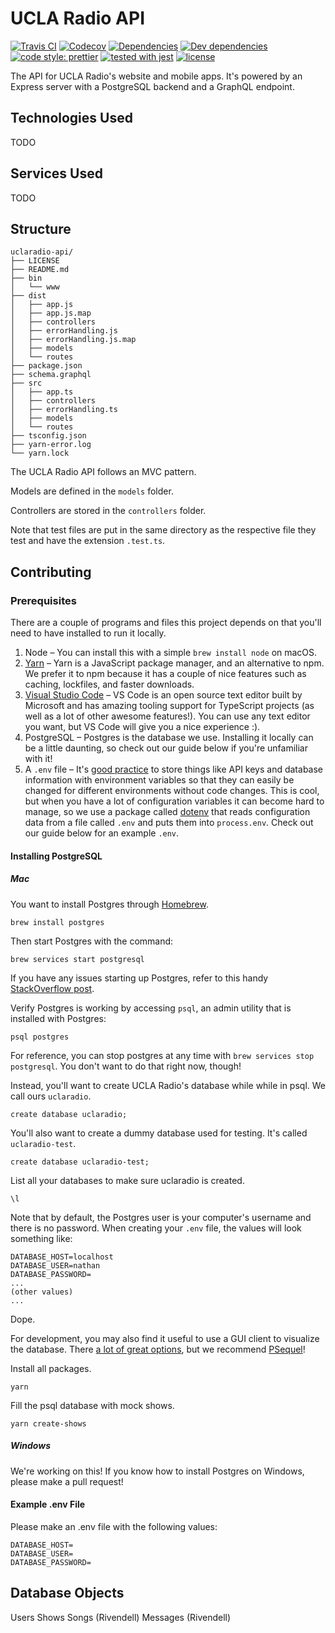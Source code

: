 # UCLA Radio API

[![Travis CI](https://img.shields.io/travis/uclaradio/uclaradio-api.svg?style=flat)](https://travis-ci.org/uclaradio/uclaradio-api)
[![Codecov](https://img.shields.io/codecov/c/github/uclaradio/uclaradio-api.svg)](https://codecov.io/github/uclaradio/uclaradio-api)
[![Dependencies](https://david-dm.org/uclaradio/uclaradio-api/status.svg?style=flat)](https://david-dm.org/uclaradio/uclaradio-api)
[![Dev dependencies](https://david-dm.org/uclaradio/uclaradio-api/dev-status.svg?style=flat)](https://david-dm.org/uclaradio/uclaradio-api?type=dev)
[![code style: prettier](https://img.shields.io/badge/code_style-prettier-ff69b4.svg?style=flat)](https://github.com/prettier/prettier)
[![tested with jest](https://img.shields.io/badge/tested_with-jest-99424f.svg?style=flat)](https://github.com/facebook/jest)
[![license](https://img.shields.io/github/license/uclaradio/uclaradio-api.svg)](/LICENSE)

The API for UCLA Radio's website and mobile apps. It's powered by an Express
server with a PostgreSQL backend and a GraphQL endpoint.

## Technologies Used

TODO

## Services Used

TODO

## Structure

```
uclaradio-api/
├── LICENSE
├── README.md
├── bin
│   └── www
├── dist
│   ├── app.js
│   ├── app.js.map
│   ├── controllers
│   ├── errorHandling.js
│   ├── errorHandling.js.map
│   ├── models
│   └── routes
├── package.json
├── schema.graphql
├── src
│   ├── app.ts
│   ├── controllers
│   ├── errorHandling.ts
│   ├── models
│   └── routes
├── tsconfig.json
├── yarn-error.log
└── yarn.lock
```

The UCLA Radio API follows an MVC pattern.

Models are defined in the `models` folder.

Controllers are stored in the `controllers` folder.

Note that test files are put in the same directory as the respective file they
test and have the extension `.test.ts`.

## Contributing

### Prerequisites

There are a couple of programs and files this project depends on that you'll
need to have installed to run it locally.

1. Node – You can install this with a simple `brew install node` on macOS.
2. [Yarn](https://yarnpkg.com/lang/en/docs/install/) – Yarn is a JavaScript
   package manager, and an alternative to npm. We prefer it to npm because it
   has a couple of nice features such as caching, lockfiles, and faster
   downloads.
3. [Visual Studio Code](https://code.visualstudio.com) – VS Code is an open
   source text editor built by Microsoft and has amazing tooling support for
   TypeScript projects (as well as a lot of other awesome features!). You can
   use any text editor you want, but VS Code will give you a nice experience :).
4. PostgreSQL – Postgres is the database we use. Installing it locally can be a
   little daunting, so check out our guide below if you're unfamiliar with it!
5. A `.env` file – It's [good practice](https://12factor.net/config) to store
   things like API keys and database information with environment variables so
   that they can easily be changed for different environments without code
   changes. This is cool, but when you have a lot of configuration variables it
   can become hard to manage, so we use a package called
   [dotenv](https://www.npmjs.com/package/dotenv) that reads configuration data
   from a file called `.env` and puts them into `process.env`. Check out our
   guide below for an example `.env`.

#### Installing PostgreSQL

##### Mac

You want to install Postgres through [Homebrew](https://brew.sh).

```shell
brew install postgres
```

Then start Postgres with the command:

```shell
brew services start postgresql
```

If you have any issues starting up Postgres, refer to this handy [StackOverflow post](https://stackoverflow.com/questions/13410686/postgres-could-not-connect-to-server).

Verify Postgres is working by accessing `psql`, an admin utility that is installed with Postgres:

```shell
psql postgres
```

For reference, you can stop postgres at any time with
`brew services stop postgresql`. You don't want to do that right now, though!

Instead, you'll want to create UCLA Radio's database while while in psql. We call ours `uclaradio`.

```shell
create database uclaradio;
```

You'll also want to create a dummy database used for testing. It's called
`uclaradio-test`.

```shell
create database uclaradio-test;
```

List all your databases to make sure uclaradio is created.

```shell
\l
```

Note that by default, the Postgres user is your computer's username and there is
no password. When creating your `.env` file, the values will look something
like:

```
DATABASE_HOST=localhost
DATABASE_USER=nathan
DATABASE_PASSWORD=
...
(other values)
...
```

Dope.

For development, you may also find it useful to use a GUI client to visualize
the database. There
[a lot of great options](https://wiki.postgresql.org/wiki/Community_Guide_to_PostgreSQL_GUI_Tools),
but we recommend [PSequel](http://www.psequel.com)!

Install all packages.

```shell
yarn
```

Fill the psql database with mock shows.

```shell
yarn create-shows
```

##### Windows

We're working on this! If you know how to install Postgres on Windows, please
make a pull request!

#### Example .env File

Please make an .env file with the following values:

```
DATABASE_HOST=
DATABASE_USER=
DATABASE_PASSWORD=
```

## Database Objects

Users Shows Songs (Rivendell) Messages (Rivendell)
